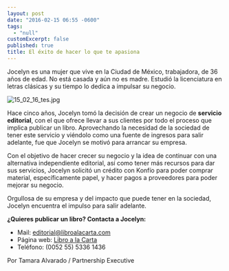 ```yaml
---
layout: post
date: "2016-02-15 06:55 -0600"
tags: 
  - "null"
customExcerpt: false
published: true
title: El éxito de hacer lo que te apasiona
---
```



Jocelyn es una mujer que vive en la Ciudad de México, trabajadora, de 36 años de edad. No está casada y aún no es madre. Estudió la licenciatura en letras clásicas y su tiempo lo dedica a impulsar su negocio.

![15_02_16_tes.jpg]({{site.baseurl}}/img/15_02_16_tes.jpg)

Hace cinco años, Jocelyn tomó la decisión de crear un negocio de **servicio editorial**, con el que ofrece llevar a sus clientes por todo el proceso que implica publicar un libro. Aprovechando la necesidad de la sociedad de tener este servicio y viéndolo como una fuente de ingresos para salir adelante, fue que Jocelyn se motivó para arrancar su empresa. 

Con el objetivo de hacer crecer su negocio y la idea de continuar con una alternativa independiente editorial, así como tener más recursos para dar sus servicios, Jocelyn solicitó un crédito con Konfío para poder comprar material, específicamente papel, y hacer pagos a proveedores para poder mejorar su negocio.

Orgullosa de su empresa y del impacto que puede tener en la sociedad, Jocelyn encuentra el impulso para salir adelante.

**¿Quieres publicar un libro? Contacta a Jocelyn:**

- Mail: editorial@libroalacarta.com
- Página web: [Libro a la Carta](http://www.libroalacarta.com/web/index.html)
- Teléfono: (0052 55) 5336 1436

Por Tamara Alvarado / Partnership Executive
